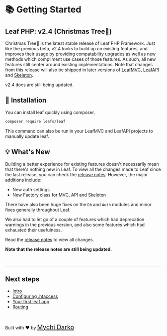 # 📚 Getting Started

## Leaf PHP: v2.4 (Christmas Tree🎄)

Christmas Tree🎄 is the latest stable release of Leaf PHP Framework. Just like the previous beta, v2.4 looks to build up on existing features, and improves their usage by providing compatability upgrades as well as new methods which compliment use cases of those features. As such, all new features still center around existing implementations. Note that changes from this release will also be shipped in later versions of [LeafMVC](/), [LeafAPI](/) and [Skeleton](/).

<p class="alert -warning">
  v2.4 docs are still being updated.
</p>

## 📁 Installation

You can install leaf quickly using composer.

```bash
composer require leafs/leaf
```

This command can also be run in your LeafMVC and LeafAPI projects to manually update leaf.

## 💡 What's New

Building a better experience for existing features doesn't necessarily mean that there's nothing new in Leaf. To view all the changes made to Leaf since the last release, you can check the [release notes](https://github.com/leafsphp/leaf/releases/tag/v2.4.0). However, the major additions include:

- New auth settings
- New Factory class for MVC, API and Skeleton

There have also been huge fixes on the `Db` and `Auth` modules and minor fixes generally throughout Leaf.

We also had to let go of a couple of features which had deprecation warnings in the previous version, and also some features which had exhausted their usefulness.

Read the [release notes](https://github.com/leafsphp/leaf/releases/tag/v2.4.0) to view all changes.

**Note that the release notes are still being updated.**

<br>
<hr>

## Next steps

- [Intro](leaf/v/2.4/intro/)
- [Configuring .htaccess](leaf/v/2.4/intro/htaccess)
- [Your first leaf app](leaf/v/2.4/intro/first)
- [Routing](leaf/v/2.4/routing/)

<br>

Built with ❤ by <a href="https://mychi.netlify.app" style="font-size: 20px; color: #111;" target="_blank">Mychi Darko</a>
